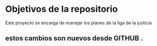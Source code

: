 # Objetivos de la repositorio

Este proyecto se encarga de manejar los planes de la liga de la justicia

## estos cambios son nuevos desde GITHUB .

